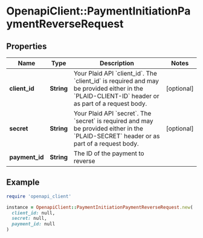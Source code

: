 # OpenapiClient::PaymentInitiationPaymentReverseRequest

## Properties

| Name | Type | Description | Notes |
| ---- | ---- | ----------- | ----- |
| **client_id** | **String** | Your Plaid API &#x60;client_id&#x60;. The &#x60;client_id&#x60; is required and may be provided either in the &#x60;PLAID-CLIENT-ID&#x60; header or as part of a request body. | [optional] |
| **secret** | **String** | Your Plaid API &#x60;secret&#x60;. The &#x60;secret&#x60; is required and may be provided either in the &#x60;PLAID-SECRET&#x60; header or as part of a request body. | [optional] |
| **payment_id** | **String** | The ID of the payment to reverse |  |

## Example

```ruby
require 'openapi_client'

instance = OpenapiClient::PaymentInitiationPaymentReverseRequest.new(
  client_id: null,
  secret: null,
  payment_id: null
)
```

